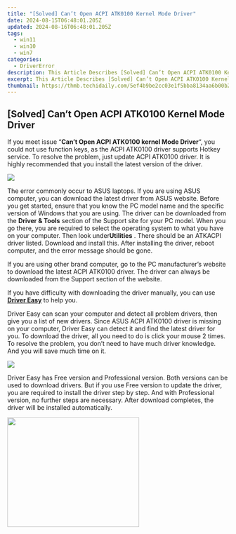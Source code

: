 ```yaml
---
title: "[Solved] Can’t Open ACPI ATK0100 Kernel Mode Driver"
date: 2024-08-15T06:48:01.205Z
updated: 2024-08-16T06:48:01.205Z
tags:
  - win11
  - win10
  - win7
categories:
  - DriverError
description: This Article Describes [Solved] Can’t Open ACPI ATK0100 Kernel Mode Driver
excerpt: This Article Describes [Solved] Can’t Open ACPI ATK0100 Kernel Mode Driver
thumbnail: https://thmb.techidaily.com/5ef4b9be2cc03e1f5bba8134aa6b00b2355f4bf8946df71748d869f7b05769b2.jpg
---
```


## [Solved] Can’t Open ACPI ATK0100 Kernel Mode Driver

If you meet issue “**Can’t Open ACPI ATK0100 kernel Mode Driver**“, you could not use function keys, as the  ACPI ATK0100 driver supports Hotkey service. To resolve the problem, just update ACPI ATK0100 driver. It is highly recommended that you install the latest version of the driver.
  
![](https://images.drivereasy.com/wp-content/uploads/2016/07/img_57908734c2b59.png)
  
 The error commonly occur to ASUS laptops. If you are using ASUS computer, you can download the latest driver from ASUS website. Before you get started, ensure that you know the PC model name and the specific version of Windows that you are using. The driver can be downloaded from the **Driver & Tools** section of the Support site for your PC model. When you go there, you are required to select the operating system to what you have on your computer. Then look under**Utilities** . There should be an ATKACPI driver listed. Download and install this. After installing the driver, reboot computer, and the error message should be gone.
  
 If you are using other brand computer, go to the PC manufacturer’s website to download the latest ACPI ATK0100 driver. The driver can always be downloaded from the Support section of the website.
  
 If you have difficulty with downloading the driver manually, you can use **[Driver Easy](https://tools.techidaily.com/drivereasy/download/)**  to help you.
  
 Driver Easy can scan your computer and detect all problem drivers, then give you a list of new drivers. Since ASUS ACPI ATK0100 driver is missing on your computer, Driver Easy can detect it and find the latest driver for you. To download the driver, all you need to do is click your mouse 2 times. To resolve the problem, you don’t need to have much driver knowledge. And you will save much time on it.
  
![](https://images.drivereasy.com/wp-content/uploads/2017/04/img_5901d79a55721.png)

 Driver Easy has Free version and Professional version. Both versions can be used to download drivers. But if you use Free version to update the driver, you are required to install the driver step by step. And with Professional version, no further steps are necessary. After download completes, the driver will be installed automatically.

<ins class="adsbygoogle"
     style="display:block"
     data-ad-format="autorelaxed"
     data-ad-client="ca-pub-7571918770474297"
     data-ad-slot="1223367746"></ins>



<ins class="adsbygoogle"
     style="display:block"
     data-ad-client="ca-pub-7571918770474297"
     data-ad-slot="8358498916"
     data-ad-format="auto"
     data-full-width-responsive="true"></ins>



<!-- affiliate ads begin -->
<a href="https://modlily.sjv.io/c/5597632/2072819/17059" target="_top" id="2072819"><img src="//a.impactradius-go.com/display-ad/17059-2072819" border="0" alt="" width="300" height="250"/></a><img height="0" width="0" src="https://imp.pxf.io/i/5597632/2072819/17059" style="position:absolute;visibility:hidden;" border="0" />
<!-- affiliate ads end -->